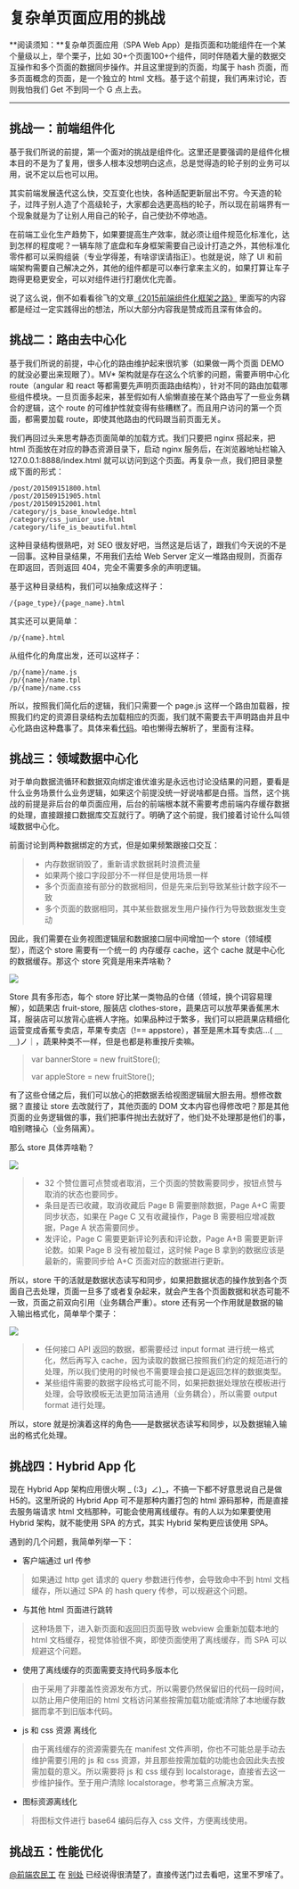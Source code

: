 复杂单页面应用的挑战
===================


**阅读须知：**复杂单页面应用（SPA Web App）是指页面和功能组件在一个某个量级以上，举个栗子，比如 30+个页面100+个组件，同时伴随着大量的数据交互操作和多个页面的数据同步操作。并且这里提到的页面，均属于 hash 页面，而多页面概念的页面，是一个独立的 html 文档。基于这个前提，我们再来讨论，否则我怕我们 Get 不到同一个 G 点上去。

----------


挑战一：前端组件化
-------------
基于我们所说的前提，第一个面对的挑战是组件化。这里还是要强调的是组件化根本目的不是为了复用，很多人根本没想明白这点，总是觉得造的轮子别的业务可以用，说不定以后也可以用。

其实前端发展迭代这么快，交互变化也快，各种适配更新层出不穷。今天造的轮子，过阵子别人造了个高级轮子，大家都会选更高档的轮子，所以现在前端界有一个现象就是为了让别人用自己的轮子，自己使劲不停地造。

在前端工业化生产趋势下，如果要提高生产效率，就必须让组件规范化标准化，达到怎样的程度呢？一辆车除了底盘和车身框架需要自己设计打造之外，其他标准化零件都可以采购组装（专业学得差，有啥谬误请指正）。也就是说，除了 UI 和前端架构需要自己解决之外，其他的组件都是可以奉行拿来主义的，如果打算让车子跑得更稳更安全，可以对组件进行打磨优化完善。

说了这么说，倒不如看看徐飞的文章[《2015前端组件化框架之路》](http://div.io/topic/908) 里面写的内容都是经过一定实践得出的想法，所以大部分内容我是赞成而且深有体会的。

挑战二：路由去中心化
-------------
基于我们所说的前提，中心化的路由维护起来很坑爹（如果做一两个页面 DEMO 的就没必要出来现眼了）。MV* 架构就是存在这么个坑爹的问题，需要声明中心化 route（angular 和 react 等都需要先声明页面路由结构），针对不同的路由加载哪些组件模块。一旦页面多起来，甚至假如有人偷懒直接在某个路由写了一些业务耦合的逻辑，这个 route 的可维护性就变得有些糟糕了。而且用户访问的第一个页面，都需要加载 route，即使其他路由的代码跟当前页面无关。

我们再回过头来思考静态页面简单的加载方式。我们只要把 nginx 搭起来，把 html 页面放在对应的静态资源目录下，启动 nginx 服务后，在浏览器地址栏输入 127.0.0.1:8888/index.html 就可以访问到这个页面。再复杂一点，我们把目录整成下面的形式：
```
/post/201509151800.html
/post/201509151905.html
/post/201509152001.html
/category/js_base_knowledge.html
/category/css_junior_use.html
/category/life_is_beautiful.html
```
这种目录结构很熟吧，对 SEO 很友好吧，当然这是后话了，跟我们今天说的不是一回事。这种目录结果，不用我们去给 Web Server 定义一堆路由规则，页面存在即返回，否则返回 404，完全不需要多余的声明逻辑。

基于这种目录结构，我们可以抽象成这样子：
```
/{page_type}/{page_name}.html
```
其实还可以更简单：
```
/p/{name}.html
```
从组件化的角度出发，还可以这样子：
```
/p/{name}/name.js
/p/{name}/name.tpl
/p/{name}/name.css
```
所以，按照我们简化后的逻辑，我们只需要一个 page.js 这样一个路由加载器，按照我们约定的资源目录结构去加载相应的页面，我们就不需要去干声明路由并且中心化路由这种蠢事了。具体来看[代码](https://github.com/zack-lin/page/blob/master/index.js)。咱也懒得去解析了，里面有注释。

挑战三：领域数据中心化
-------------
对于单向数据流循环和数据双向绑定谁优谁劣是永远也讨论没结果的问题，要看是什么业务场景什么业务逻辑，如果这个前提没统一好说啥都是白搭。当然，这个挑战的前提是非后台的单页面应用，后台的前端根本就不需要考虑前端内存缓存数据的处理，直接跟接口数据库交互就行了。明确了这个前提，我们接着讨论什么叫领域数据中心化。

前面讨论到两种数据绑定的方式，但是如果频繁跟接口交互：
> - 内存数据销毁了，重新请求数据耗时浪费流量
> - 如果两个接口字段部分不一样但是使用场景一样
> - 多个页面直接有部分的数据相同，但是先来后到导致某些计数字段不一致
> - 多个页面的数据相同，其中某些数据发生用户操作行为导致数据发生变动

因此，我们需要在业务视图逻辑层和数据接口层中间增加一个 store（领域模型），而这个 store 需要有一个统一的 内存缓存 cache，这个 cache 就是中心化的数据缓存。那这个 store 究竟是用来弄啥勒？

![](https://raw.githubusercontent.com/zack-lin/blog/master/201509/assets/store-design.png)

Store 具有多形态，每个 store 好比某一类物品的仓储（领域，换个词容易理解），如蔬果店  fruit-store, 服装店 clothes-store，蔬果店可以放苹果香蕉黑木耳，服装店可以放背心底裤人字拖。如果品种过于繁多，我们可以把蔬果店精细化运营变成香蕉专卖店，苹果专卖店（!== appstore），甚至是黑木耳专卖店...( ＿ ＿)ノ｜，蔬果种类不一样，但是也都是称重按斤卖嘛。
> var bannerStore = new fruitStore();
> 
> var appleStore = new fruitStore();

有了这些仓储之后，我们可以放心的把数据丢给视图逻辑层大胆去用。想修改数据？直接让 store 去改就行了，其他页面的 DOM 文本内容也得修改吧？那是其他页面的业务逻辑做的事，我们把事件抛出去就好了，他们处不处理那是他们的事，咱别瞎操心（业务隔离）。

那么 store 具体弄啥勒？

![](https://raw.githubusercontent.com/zack-lin/blog/master/201509/assets/store-example.png)

> - 32 个赞位置可点赞或者取消，三个页面的赞数需要同步，按钮点赞与取消的状态也要同步。
> - 条目是否已收藏，取消收藏后 Page B 需要删除数据，Page A+C 需要同步状态，如果在 Page C 又有收藏操作，Page B 需要相应增减数据，Page A 状态需要同步。
> - 发评论，Page C 需要更新评论列表和评论数，Page A+B 需要更新评论数。如果 Page B 没有被加载过，这时候 Page B 拿到的数据应该是最新的，需要同步给 A+C 页面对应的数据进行更新。

所以，store 干的活就是数据状态读写和同步，如果把数据状态的操作放到各个页面自己去处理，页面一旦多了或者复杂起来，就会产生各个页面数据和状态可能不一致，页面之前双向引用（业务耦合严重）。store 还有另一个作用就是数据的输入输出格式化，简单举个栗子：

![](https://raw.githubusercontent.com/zack-lin/blog/master/201509/assets/store-input-output-example.jpg)

> - 任何接口 API 返回的数据，都需要经过 input format 进行统一格式化，然后再写入 cache，因为读取的数据已按照我们约定的规范进行的处理，所以我们使用的时候也不需要理会接口是返回怎样的数据类型。
> - 某些组件需要的数据字段格式可能不同，如果把数据处理放在模板进行处理，会导致模板无法更加简洁通用（业务耦合），所以需要 output format 进行处理。

所以，store 就是扮演着这样的角色——是数据状态读写和同步，以及数据输入输出的格式化处理。

挑战四：Hybrid App 化
-------------

现在 Hybrid App 架构应用很火啊 _ (:3」∠)_，不搞一下都不好意思说自己是做 H5的。这里所说的 Hybrid App 可不是那种内置打包的 html 源码那种，而是直接去服务端请求 html 文档那种，可能会使用离线缓存。有的人以为如果要使用 Hybrid 架构，就不能使用 SPA 的方式，其实 Hybrid 架构更应该使用 SPA。

遇到的几个问题，我简单列举一下：

 - 客户端通过 url 传参
 > 如果通过 http get 请求的 query 参数进行传参，会导致命中不到 html 文档缓存，所以通过 SPA 的 hash query 传参，可以规避这个问题。

 - 与其他 html 页面进行跳转
 > 这种场景下，进入新页面和返回旧页面导致 webview 会重新加载本地的 html 文档缓存，视觉体验很不爽，即使页面使用了离线缓存，而 SPA 可以规避这个问题。
 
 - 使用了离线缓存的页面需要支持代码多版本化
 > 由于采用了非覆盖性资源发布方式，所以需要仍然保留旧的代码一段时间，以防止用户使用旧的 html 文档访问某些按需加载功能或清除了本地缓存数据而拿不到旧版本代码。
 
 - js 和 css 资源 离线化
 > 由于离线缓存的资源需要先在 manifest 文件声明，你也不可能总是手动去维护需要引用的 js 和 css 资源，并且那些按需加载的功能也会因此失去按需加载的意义。所以需要将 js 和 css 缓存到 localstorage，直接省去这一步维护操作。至于用户清除 localstorage，参考第三点解决方案。
 
 - 图标资源离线化
 > 将图标文件进行 base64 编码后存入 css 文件，方便离线使用。

挑战五：性能优化
-------------

[@前端农民工](https://github.com/fouber/blog) 在 [别处](https://github.com/xufei/blog/issues/5#issuecomment-136962500) 已经说得很清楚了，直接传送门过去看吧，这里不罗嗦了。

